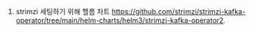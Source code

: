 

1. strimzi 세팅하기 위해 헬름 차트
https://github.com/strimzi/strimzi-kafka-operator/tree/main/helm-charts/helm3/strimzi-kafka-operator2. 
   